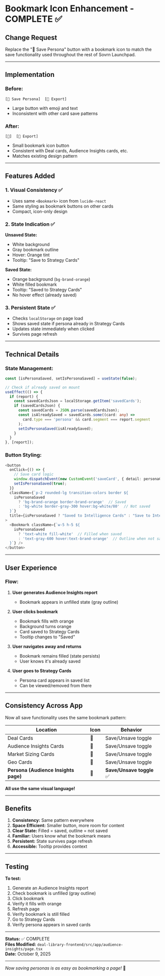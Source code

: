 # Bookmark Icon Enhancement - COMPLETE ✅

## Change Request

Replace the "💾 Save Persona" button with a bookmark icon to match the save functionality used throughout the rest of Sovrn Launchpad.

---

## Implementation

### **Before:**
```
[💾 Save Persona]  [📄 Export]
```
- Large button with emoji and text
- Inconsistent with other card save patterns

### **After:**
```
[🔖]  [📄 Export]
```
- Small bookmark icon button
- Consistent with Deal cards, Audience Insights cards, etc.
- Matches existing design pattern

---

## Features Added

### **1. Visual Consistency** ✅
- Uses same `<Bookmark>` icon from `lucide-react`
- Same styling as bookmark buttons on other cards
- Compact, icon-only design

### **2. State Indication** ✅

**Unsaved State:**
- White background
- Gray bookmark outline
- Hover: Orange tint
- Tooltip: "Save to Strategy Cards"

**Saved State:**
- Orange background (`bg-brand-orange`)
- White filled bookmark
- Tooltip: "Saved to Strategy Cards"
- No hover effect (already saved)

### **3. Persistent State** ✅
- Checks `localStorage` on page load
- Shows saved state if persona already in Strategy Cards
- Updates state immediately when clicked
- Survives page refresh

---

## Technical Details

### **State Management:**
```typescript
const [isPersonaSaved, setIsPersonaSaved] = useState(false);

// Check if already saved on mount
useEffect(() => {
  if (report) {
    const savedCardsJson = localStorage.getItem('savedCards');
    if (savedCardsJson) {
      const savedCards = JSON.parse(savedCardsJson);
      const isAlreadySaved = savedCards.some((card: any) => 
        card.type === 'persona' && card.segment === report.segment
      );
      setIsPersonaSaved(isAlreadySaved);
    }
  }
}, [report]);
```

### **Button Styling:**
```typescript
<button 
  onClick={() => {
    // Save card logic
    window.dispatchEvent(new CustomEvent('saveCard', { detail: personaCard }));
    setIsPersonaSaved(true);
  }}
  className={`p-2 rounded-lg transition-colors border ${
    isPersonaSaved 
      ? 'bg-brand-orange border-brand-orange'  // Saved
      : 'bg-white border-gray-300 hover:bg-white/80'  // Not saved
  }`}
  title={isPersonaSaved ? "Saved to Intelligence Cards" : "Save to Intelligence Cards"}
>
  <Bookmark className={`w-5 h-5 ${
    isPersonaSaved 
      ? 'text-white fill-white'  // Filled when saved
      : 'text-gray-600 hover:text-brand-orange'  // Outline when not saved
  }`} />
</button>
```

---

## User Experience

### **Flow:**

1. **User generates Audience Insights report**
   - Bookmark appears in unfilled state (gray outline)

2. **User clicks bookmark**
   - Bookmark fills with orange
   - Background turns orange
   - Card saved to Strategy Cards
   - Tooltip changes to "Saved"

3. **User navigates away and returns**
   - Bookmark remains filled (state persists)
   - User knows it's already saved

4. **User goes to Strategy Cards**
   - Persona card appears in saved list
   - Can be viewed/removed from there

---

## Consistency Across App

Now all save functionality uses the same bookmark pattern:

| Location | Icon | Behavior |
|----------|------|----------|
| Deal Cards | 🔖 | Save/Unsave toggle |
| Audience Insights Cards | 🔖 | Save/Unsave toggle |
| Market Sizing Cards | 🔖 | Save/Unsave toggle |
| Geo Cards | 🔖 | Save/Unsave toggle |
| **Persona (Audience Insights page)** | 🔖 | **Save/Unsave toggle** ✅ |

**All use the same visual language!**

---

## Benefits

1. **Consistency:** Same pattern everywhere
2. **Space Efficient:** Smaller button, more room for content
3. **Clear State:** Filled = saved, outline = not saved
4. **Familiar:** Users know what the bookmark means
5. **Persistent:** State survives page refresh
6. **Accessible:** Tooltip provides context

---

## Testing

**To test:**

1. Generate an Audience Insights report
2. Check bookmark is unfilled (gray outline)
3. Click bookmark
4. Verify it fills with orange
5. Refresh page
6. Verify bookmark is still filled
7. Go to Strategy Cards
8. Verify persona appears in saved cards

---

**Status:** ✅ COMPLETE  
**Files Modified:** `deal-library-frontend/src/app/audience-insights/page.tsx`  
**Date:** October 9, 2025

---

*Now saving personas is as easy as bookmarking a page!* 🔖



